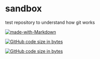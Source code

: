 sandbox
=======

test repository to understand how git works




[![made-with-Markdown](https://img.shields.io/badge/Made%20with-Markdown-1f425f.svg)](http://commonmark.org)




[![GitHub code size in bytes](https://img.shields.io/github/languages/code-size/badges/shields.svg?style=flat-square)](https://api.github.com/repos/tcmj/tcmj-pug-enums)



[![GitHub code size in bytes](https://img.shields.io/github/languages/code-size/badges/shields.svg?style=flat-square)](https://api.github.com/repos/tcmj/pugproductions)
